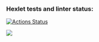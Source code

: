 ### Hexlet tests and linter status:
[![Actions Status](https://github.com/AnnaYellow/frontend-project-46/workflows/hexlet-check/badge.svg)](https://github.com/AnnaYellow/frontend-project-46/actions)


<a href="https://codeclimate.com/github/AnnaYellow/frontend-project-46/maintainability"><img src="https://api.codeclimate.com/v1/badges/5ddbab5d185622db97b4/maintainability" /></a>